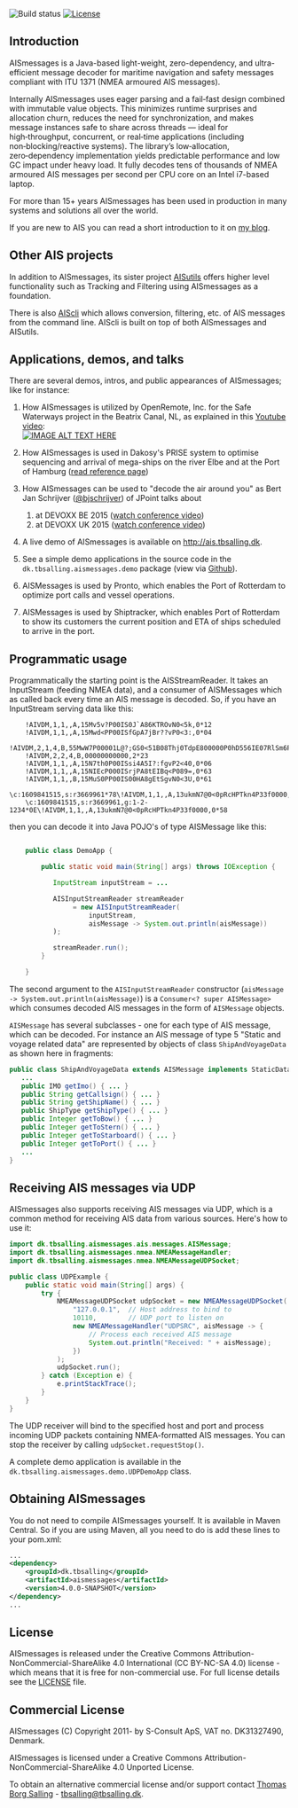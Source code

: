 ![Build status](https://travis-ci.org/tbsalling/aismessages.svg?branch=master)
[![License](http://img.shields.io/badge/license-CCANS4-green.svg)](https://github.com/tbsalling/aismessages/blob/master/LICENSE)

Introduction
---
AISmessages is a Java-based light-weight, zero-dependency, and ultra-efficient message decoder for maritime
navigation and safety messages compliant with ITU 1371 (NMEA armoured AIS messages).

Internally AISmessages uses eager parsing and a fail‑fast design combined with immutable value objects. This minimizes runtime surprises and allocation churn, reduces the need for synchronization, and makes message instances safe to share across threads — ideal for high‑throughput, concurrent, or real‑time applications (including non‑blocking/reactive systems). The library’s low‑allocation, zero‑dependency implementation yields predictable performance and low GC impact under heavy load. It fully decodes tens of thousands of NMEA armoured AIS messages per second per CPU core on an Intel i7-based laptop.

For more than 15+ years AISmessages has been used in production in many systems and solutions all over the world.

If you are new to AIS you can read a short introduction to it on [my blog](https://tbsalling.dk/blog_000_ais.html).

Other AIS projects
---
In addition to AISmessages, its sister project [AISutils](https://github.com/tbsalling/aisutils) offers higher level functionality such as Tracking and Filtering using AISmessages as a foundation.

There is also [AIScli](https://github.com/tbsalling/aiscli) which allows conversion, filtering, etc. of AIS messages from the command line. AIScli 
is built on top of both AISmessages and AISutils.

Applications, demos, and talks
---
There are several demos, intros, and public appearances of AISmessages; like for instance:

1. How AISmessages is utilized by OpenRemote, Inc. for the Safe Waterways project in the Beatrix Canal, NL, as explained in this [Youtube video](https://youtu.be/_pcH0KB5J2Q):<br>
[![IMAGE ALT TEXT HERE](http://img.youtube.com/vi/_pcH0KB5J2Q/0.jpg)](https://youtu.be/_pcH0KB5J2Q)

1. How AISmessages is used in Dakosy's PRISE system to optimise sequencing and arrival of mega-ships on the river Elbe and at the Port of Hamburg ([read reference page](https://www.dakosy.de/en/solutions/port-community-system/prise/))

1. How AISmessages can be used to "decode the air around you" as Bert Jan Schrijver ([@bjschrijver](https://twitter.com/bjschrijver)) of JPoint talks about 
	1. at DEVOXX BE 2015 ([watch conference video](https://www.youtube.com/watch?v=fOlz0OcZPjc))
	1. at DEVOXX UK 2015 ([watch conference video](https://www.parleys.com/tutorial/decoding-air-around-you-java-7-hardware)) 

1. A live demo of AISmessages is available on http://ais.tbsalling.dk. 

1. See a simple demo applications in the source code in the `dk.tbsalling.aismessages.demo` package (view via 
[Github](https://github.com/tbsalling/aismessages/tree/master/src/main/java/dk/tbsalling/aismessages/demo)). 

1. AISMessages is used by Pronto, which enables the Port of Rotterdam to optimize port calls and vessel operations.

1. AISMessages is used by Shiptracker, which enables Port of Rotterdam to show its customers the current position and ETA of ships scheduled to arrive in the port.


Programmatic usage
---
Programmatically the starting point is the AISStreamReader. It takes an InputStream (feeding
NMEA data), and a consumer of AISMessages which as called back every time an AIS message is decoded. So,
if you have an InputStream serving data like this:

```
    !AIVDM,1,1,,A,15Mv5v?P00IS0J`A86KTROvN0<5k,0*12
    !AIVDM,1,1,,A,15Mwd<PP00ISfGpA7jBr??vP0<3:,0*04
    !AIVDM,2,1,4,B,55MwW7P00001L@?;GS0<51B08Thj0TdpE800000P0hD556IE07RlSm6P0000,0*0B
    !AIVDM,2,2,4,B,00000000000,2*23
    !AIVDM,1,1,,A,15N7th0P00ISsi4A5I?:fgvP2<40,0*06
    !AIVDM,1,1,,A,15NIEcP000ISrjPA8tEIBq<P089=,0*63
    !AIVDM,1,1,,B,15MuS0PP00IS00HA8gEtSgvN0<3U,0*61
    \c:1609841515,s:r3669961*78\!AIVDM,1,1,,A,13ukmN7@0<0pRcHPTkn4P33f0000,0*58
    \c:1609841515,s:r3669961,g:1-2-1234*0E\!AIVDM,1,1,,A,13ukmN7@0<0pRcHPTkn4P33f0000,0*58
```

then you can decode it into Java POJO's of type AISMessage like this:

``` java

    public class DemoApp {

        public static void main(String[] args) throws IOException {

           InputStream inputStream = ...

           AISInputStreamReader streamReader
                = new AISInputStreamReader(
                    inputStream,
                    aisMessage -> System.out.println(aisMessage))
           );

           streamReader.run();
	    }

    }
```

The second argument to the `AISInputStreamReader` constructor (`aisMessage -> System.out.println(aisMessage)`) is a 
`Consumer<? super AISMessage>` which consumes decoded AIS messages in the form of `AISMessage` objects.

`AISMessage` has several subclasses - one for each type of AIS message, which can be decoded. For instance an AIS
message of type 5 "Static and voyage related data" are represented by objects of class `ShipAndVoyageData` as shown here
in fragments:

```java
public class ShipAndVoyageData extends AISMessage implements StaticDataReport {
   ...
   public IMO getImo() { ... }
   public String getCallsign() { ... }
   public String getShipName() { ... }
   public ShipType getShipType() { ... }
   public Integer getToBow() { ... }
   public Integer getToStern() { ... }
   public Integer getToStarboard() { ... }
   public Integer getToPort() { ... }
   ...
}
```

Receiving AIS messages via UDP
---
AISmessages also supports receiving AIS messages via UDP, which is a common method for receiving AIS data from 
various sources. Here's how to use it:

```java
import dk.tbsalling.aismessages.ais.messages.AISMessage;
import dk.tbsalling.aismessages.nmea.NMEAMessageHandler;
import dk.tbsalling.aismessages.nmea.NMEAMessageUDPSocket;

public class UDPExample {
    public static void main(String[] args) {
        try {
            NMEAMessageUDPSocket udpSocket = new NMEAMessageUDPSocket(
                "127.0.0.1",  // Host address to bind to
                10110,        // UDP port to listen on
                new NMEAMessageHandler("UDPSRC", aisMessage -> {
                    // Process each received AIS message
                    System.out.println("Received: " + aisMessage);
                })
            );
            udpSocket.run();
        } catch (Exception e) {
            e.printStackTrace();
        }
    }
}
```

The UDP receiver will bind to the specified host and port and process incoming UDP packets containing 
NMEA-formatted AIS messages. You can stop the receiver by calling `udpSocket.requestStop()`.

A complete demo application is available in the `dk.tbsalling.aismessages.demo.UDPDemoApp` class.

Obtaining AISmessages
---
You do not need to compile AISmessages yourself. It is available in Maven Central. So if you are using Maven, all you
need to do is add these lines to your pom.xml:

``` xml
...
<dependency>
    <groupId>dk.tbsalling</groupId>
    <artifactId>aismessages</artifactId>
    <version>4.0.0-SNAPSHOT</version>
</dependency>
...
```

License
---
AISmessages is released under the Creative Commons Attribution-NonCommercial-ShareAlike 4.0 International (CC BY-NC-SA
4.0)
license - which means that it is free for non-commercial use. For full license details see the
[LICENSE](LICENSE) file.

Commercial License
---
AISmessages (C) Copyright 2011- by S-Consult ApS, VAT no. DK31327490, Denmark.

AISmessages is licensed under a Creative Commons Attribution-NonCommercial-ShareAlike 4.0 Unported License.

To obtain an alternative commercial license and/or support contact
[Thomas Borg Salling](mailto:tbsalling@tbsalling.dk?subject=[GitHub]%20AISmessages%20license) - tbsalling@tbsalling.dk.
